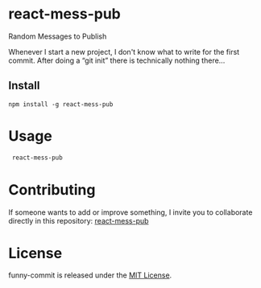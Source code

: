 # react-mess-pub
Random Messages to Publish

Whenever I start a new project, I don't know what to write for the first commit. After doing a “git init” there is technically nothing there...

## Install

```npm
npm install -g react-mess-pub
```

# Usage

```bash
 react-mess-pub
```

# Contributing

If someone wants to add or improve something, I invite you to collaborate directly in this repository: [react-mess-pub](https://github.com/christefs/react-mess-pub)

# License

funny-commit is released under the [MIT License](https://opensource.org/licenses/MIT).
